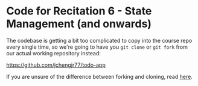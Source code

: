 # Code for Recitation 6 - State Management (and onwards)

The codebase is getting a bit too complicated to copy into the course repo every single time, so we're going to have you `git clone` or `git fork` from our actual working repository instead:

https://github.com/jchengjr77/todo-app

If you are unsure of the difference between forking and cloning, read [here](https://www.toolsqa.com/git/difference-between-git-clone-and-git-fork/).

